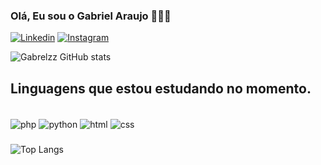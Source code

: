 ### Olá, Eu sou o Gabriel Araujo 🙋🏼‍♂️

[![Linkedin](https://img.shields.io/badge/LinkedIn-0077B5?style=for-the-badge&logo=linkedin&logoColor=white)](https://www.linkedin.com/in/gabriel-araujo-650811262/)
[![Instagram](https://img.shields.io/badge/Instagram-E4405F?style=for-the-badge&logo=instagram&logoColor=white)](https://www.instagram.com/g.aaraujo_/)

![Gabrelzz GitHub stats](https://github-readme-stats.vercel.app/api?username=Gabrelzz&show_icons=true&theme=dracula)

## Linguagens que estou estudando no momento.

<div style="display: inline_block"><br/>
    <img align="center" alt="php" src="https://img.shields.io/badge/PHP-777BB4?style=for-the-badge&logo=php&logoColor=white">
    <img align="center" alt="python" src="https://img.shields.io/badge/Python-3776AB?style=for-the-badge&logo=python&logoColor=white">
    <img align="center" alt="html" src="https://img.shields.io/badge/HTML-239120?style=for-the-badge&logo=html5&logoColor=white">
    <img align="center" alt="css" src="https://img.shields.io/badge/CSS-239120?&style=for-the-badge&logo=css3&logoColor=white">
</div>

###
![Top Langs](https://github-readme-stats.vercel.app/api/top-langs/?username=Gabrelzz&langs_count=8)


